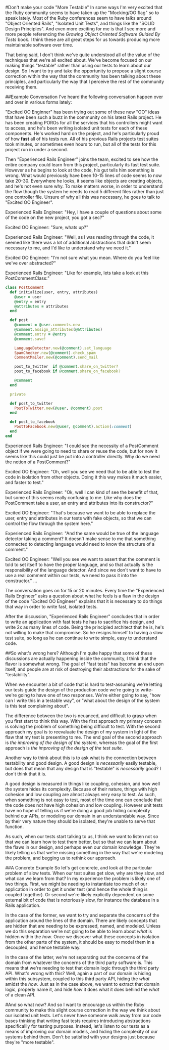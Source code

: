 #Don't make your code "More Testable"
In some ways I'm very excited that the Ruby community seems to have
taken up the "Mocking/OO flag" so to speak lately. Most of the Ruby
conferences seem to have talks around "Object Oriented Rails",
"Isolated Unit Tests", and things like the "SOLID Design Principles". And even
more exciting for me is that I see more and more people referencing the 
*Growing Object Oriented Software Guided By Tests* book. I think these
are all great steps for us towards producing more maintainable software
over time.

That being said, I don't think we've quite understood all of the value
of the techniques that we're all excited about. We've become focused
on our making things "testable" rather than using our tests to learn
about our design. So I want to try and take the opportunity to propose a
slight course correction within the way that the community has been
talking about these principles, and particularly the way that I perceive the
rest of the community receiving them. 

##Example Conversation
I've heard the following conversation happen over and over in various forms
lately:

"Excited OO Enginner" has been trying out some of these new "OO" ideas that have
been such a buzz in the community on his latest Rails project. He has
been creating POROs for all the services that his controllers might want
to access, and he's been writing isolated unit tests for each of these
components. He's worked hard on the project, and he's particularly proud
of how **fast** all of his tests run. All of his previous Rails projects
test suites took minutes, or sometimes even hours to run, but all of the
tests for this project run in under a second.

Then "Experienced Rails Engineer" joins the team, excited to see how the entire
company could learn from this project, particularly its fast test suite. However
as he begins to look at the code, his gut tells him something is
wrong. What would previously have been 10-15 lines of code seems to now
take 20-30. Everywhere he looks, it seems like objects are creating
objects, and he's not even sure why. To make matters worse, in order to
understand the flow though the system he needs to read 5 different files rather
than just one controller file. Unsure of why all this was necessary, he goes to
talk to "Excited OO Engineer".

Experienced Rails Engineer: "Hey, I have a couple of questions about some of 
the code on the new project, you got a sec?"

Excited OO Engineer: "Sure, whats up?"

Experienced Rails Engineer: "Well, as I was reading through the code, it seemed
like there was a lot of additional abstractions that didn't seem necessary to
me, and I'd like to understand why we need it."

Excited OO Engineer: "I'm not sure what you mean. Where do you feel like we've
over abstracted?"

Experienced Rails Engineer: "Like for example, lets take a look at this
PostCommentClass:"

```ruby
class PostComment
  def initialize(user, entry, attributes)
    @user = user
    @entry = entry
    @attributes = attributes
  end

  def post
    @comment = @user.comments.new
    @comment.assign_attributes(@attributes)
    @comment.entry = @entry
    @comment.save!

    LanguageDetector.new(@comment).set_language
    SpamChecker.new(@comment).check_spam
    CommentMailer.new(@comment).send_mail

    post_to_twitter  if @comment.share_on_twitter?
    post_to_facebook if @comment.share_on_facebook?

    @comment
  end

  private

  def post_to_twitter
    PostToTwitter.new(@user, @comment).post
  end

  def post_to_facebook
    PostToFacebook.new(@user, @comment).action(:comment)
  end
end
```

Experienced Rails Engineer: "I could see the necessity of a PostComment object 
if we were going to need to share or reuse the code, but for now it
seems like this could just be put into a controller directly. Why do we need
the notion of a PostComment?"

Excited OO Engineer: "Oh, well you see we need that to be able to test the
code in isolation from other objects. Doing it this way makes it much easier,
and faster to test."

Experienced Rails Engineer: "Ok, well I can kind of see the benefit of that,
but some of this seems really confusing to me. Like why does the PostComment
take a user, an entry and attributes into its constructor?"

Excited OO Engineer: "That's because we want to be able to replace the user,
entry and attributes in our tests with fake objects, so that we can
control the flow through the system here."

Experienced Rails Engineer: "And the same would be true of the language
detector taking a comment? It doesn't make sense to me that something
connected to detecting language would need to know the structure of a
comment."

Excited OO Engineer: "Well you see we want to assert that the comment is
told to set itself to have the proper language, and so that actually is
the responsibility of the language detector. And since we don't want to
have to use a real comment within our tests, we need to pass it into the
constructor."
...

The conversation goes on for 15 or 20 minutes. Every time the
"Experienced Rails Engineer" asks a question about what he feels is a
flaw in the design of the code "Excited OO Engineer" explains that it is
necessary to do things that way in order to write fast, isolated tests.

After the discussion, "Experienced Rails Engineer" concludes that in
order to write an application with fast tests he has to sacrifice his
design, and write 2x as many lines of code. Being the principled
architect that he is, he's not willing to make that compromise. So
he resigns himself to having a slow test suite, so long as he can
continue to write simple, easy to understand code.

##So what's wrong here?
Although I'm quite happy that some of these discussions are actually
happening inside the community, I think that the flavor is somewhat
wrong. The goal of "fast tests" has become an end upon itself, and
people are at risk of destroying their abstractions for the sake of
"testability".

When we encounter a bit of code that is hard to test-assuming we're
letting our tests guide the design of the production code we're going to
write-we're going to have one of two responses. We're either going to
say, "how can I write this in a testable way", or "what about the design
of the system is this test complaining about".

The difference between the two is neuanced, and difficult to grasp when
you first start to think this way. With the first approach my primary
concern is solving the problem of something being difficult to test.
With the second approach my goal is to reevaluate the design of my
system in light of the flaw that my test is presenting to me. The end
goal of the second approach is *the improving of the design of the
system*, whereas the goal of the first approach is *the improving of the
design of the test suite*.

Another way to think about this is to ask what is the connection between
testability and good design. A good design is *necessarily* easily
testable, but does that mean that any design that is "testable" is
*necessarily* good? I don't think that it is.

A good design is measured in things like coupling, cohesion, and how well the
system hides its complexity. Because of their nature, things with high
cohesion and low coupling are almost always very easy to test. As such, when
something is not easy to test, most of the time one can conclude that
the code does not have high cohesion and low coupling. However unit tests
have no hope of telling us if we're doing a good job hiding complexity
behind our APIs, or modeling our domain in an understandable way. Since
by their very nature they should be isolated, they're unable to serve
that function.

As such, when our tests start talking to us, I think we want to listen not
so that we can learn how to test them better, but so that we can learn
about the flaws in our design, and perhaps even our domain knowledge.
They're likely telling us that we're missing something in the way that
we're modeling the problem, and begging us to rethink our approach.

##A Concrete Example
So let's get concrete, and look at the particular problem of slow tests. When 
our test suites get slow, why are they slow, and what can we learn from
that? In my experience the problem is likely one of two things. First, we might 
be needing to instantiate too much of our application in order to get it under
test (and hence the whole thing is coupled together). Or second we're likely 
explicitly dependent on some external bit of code that is notoriously slow,
for instance the database in a Rails application.

In the case of the former, we want to try and separate the concerns of
the application around the lines of the domain. There are likely
concepts that are hidden that are needing to be expressed, named, and
modeled. Unless we do this separation we're not going to be able to learn
about *what* is hidden within the *how*. Once we discover what these
concepts in isolation from the other parts of the system, it should be
easy to model them in a decoupled, and hence testable way.

In the case of the latter, we're not separating out the concerns of
the domain from whatever the concerns of the third party software is.
This means that we're needing to test that domain logic through the
third party API. What's wrong with this? Well, again a part of our
domain is hiding within this subsystem, coupled to this third party API,
hiding the *what* amidst the *how*. Just as in the case above, we want
to extract that domain logic, properly name it, and hide *how* it does
what it does behind the *what* of a clean API.

#And so what now?
And so I want to encourage us within the Ruby community to make this
slight course correction in the way we think about our isolated unit
tests. Let's never have someone walk away from our code bases thinking
that writing fast tests requires introducing abstractions specificallly
for testing purposes. Instead, let's listen to our tests as a means of
improving our domain models, and hiding the complexity of our systems
behind them. Don't be satisfied with your designs just because they're
"more testable".
